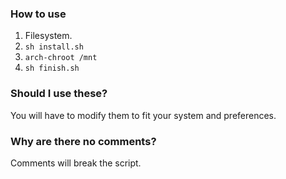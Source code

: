 ### How to use
1. Filesystem.
2. `sh install.sh`
3. `arch-chroot /mnt`
4. `sh finish.sh`

### Should I use these?
You will have to modify them to fit your system and preferences. 

### Why are there no comments?
Comments will break the script.
